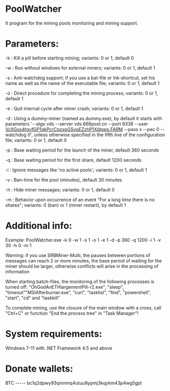 # PoolWatcher

It program for the mining pools monitoring and mining support.

# Parameters:
-k : Kill a pill before starting mining; variants: 0 or 1, default 0

-w : Run without windows for external miners; variants: 0 or 1, default 1

-s : Anti-watchdog support; if you use a bat-file or lnk-shortcut, set his name as well as the name of the executable file; variants: 0 or 1, default 1

-o : Direct procedure for completing the mining process; variants: 0 or 1, default 1

-e : Quit internal cycle after miner crash; variants: 0 or 1, default 1

-d : Using a dummy-miner (named as dummy.exe), by default it starts with parameters '--algo vds --server vds.666pool.cn --port 9338 --user VcXGox4tgyfGP1qkPcrCqzxpGSvpEZzhP1X@pps.FARM --pass x --pec 0 --watchdog 0', unless otherwise specified in the fifth line of the configuration file; variants: 0 or 1, default 0

-p : Base waiting period for the launch of the miner, default 360 seconds

-q : Base waiting period for the first share, default 1200 seconds

-i : Ignore messages like 'no active pools'; variants: 0 or 1, default 1

-v : Ban-time for the pool (minutes), default 30 minutes

-h : Hide miner messages; variants: 0 or 1, default 0

-m : Behavior upon occurrence of an event "For a long time there is no shares"; variants: 0 (ban) or 1 (miner restart), by default 1

# Additional info:
Example: PoolWatcher.exe -k 0 -w 1 -s 1 -o 1 -e 1 -d -p 360 -q 1200 -i 1 -v 30 -h 0 -m 1

Warning: if you use SRBMiner-Multi, the pauses between portions of messages can reach 2 or more minutes, the base period of waiting for the miner should be larger, otherwise conflicts will arise in the processing of information

When starting batch-files, the monitoring of the following processes is turned off: "OhGodAnETHlargementPill-r2.exe", "sleep", "timeout""MSIAfterburner.exe", "curl", "tasklist", "find", "powershell", "start", "cd" and "taskkill"

To complete mining, use the closure of the main window with a cross, call "Ctrl+C" or function "End the process tree" in "Task Manager"!

# System requirements:
Windows 7-11 with .NET Framework 4.5 and above

# Donate wallets:
BTC     -----     bc1q2dpwy93qmmnq4utuu8ypmj3kqykm43p4wg5gpt
